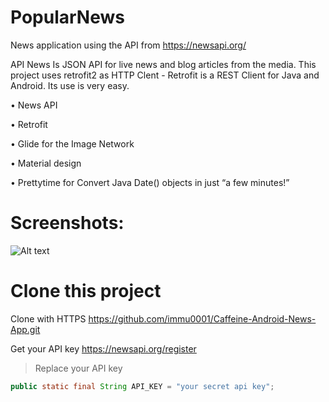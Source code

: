 # PopularNews
News application using the API from https://newsapi.org/

API News Is JSON API for live news and blog articles from the media.
This project uses retrofit2 as HTTP Clent - 
Retrofit is a REST Client for Java and Android. Its use is very easy.

• News API

• Retrofit

• Glide for the Image Network

• Material design

• Prettytime for Convert Java Date() objects in just “a few minutes!”

# Screenshots:

![Alt text](https://github.com/immu0001/Caffeine-Android-News-App/blob/master/Screenshot-NewsApp-Copy.png?raw=true "News API")

# Clone this project

Clone with HTTPS
https://github.com/immu0001/Caffeine-Android-News-App.git



Get your API key
https://newsapi.org/register

>Replace your API key
```java
public static final String API_KEY = "your secret api key";

```
